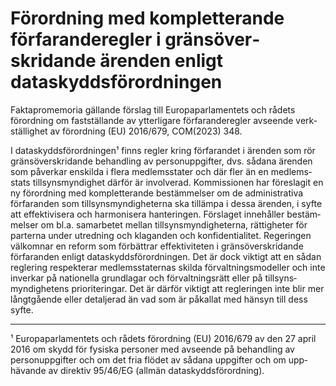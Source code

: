 # Förordning med komplet­terande förfarande­regler i gränsöver­skridande ärenden enligt dataskyddsförordningen

Faktapromemoria gällande förslag till Europa­parla­mentets och rådets förordning om fast­ställande av ytter­ligare förfarande­regler avseende verk­ställig­het av förord­ning (EU) 2016/679, COM(2023\) 348\.

I data­skydds­förord­ningen¹ finns regler kring förfarandet i ärenden som rör gräns­över­skridande behand­ling av person­uppgifter, dvs. sådana ärenden som påverkar enskilda i flera medlems­stater och där fler än en medlems­stats tillsyns­myndig­het därför är involverad. Kom­missionen har före­slagit en ny förord­ning med komplet­terande bestäm­melser om de administ­ra­tiva förfaranden som tillsyns­myndig­heterna ska tillämpa i dessa ärenden, i syfte att effektivi­sera och harmoni­sera hante­ringen. Förslaget inne­håller bestäm­melser om bl.a. sam­arbetet mellan tillsyns­myndig­heterna, rättig­heter för parterna under utred­ning och klaganden och konfi­dentialitet. Regeringen välkomnar en reform som förbättrar effektivit­eten i gräns­överskrid­ande förfaranden enligt data­skydds­förord­ningen. Det är dock viktigt att en sådan reglering respek­terar medlems­staternas skilda förvalt­nings­modeller och inte inverkar på nationella grund­lagar och förvalt­nings­rätt eller på tillsyns­myndig­hetens prioriteringar. Det är därför viktigt att regleringen inte blir mer långt­gående eller detaljerad än vad som är påkallat med hänsyn till dess syfte.

---

¹ Europaparlamentets och rådets förordning (EU) 2016/679 av den 27 april 2016 om skydd för fysiska personer med avseende på behand­ling av person­uppgifter och om det fria flödet av sådana upp­gifter och om upp­hävande av direktiv 95/46/EG (allmän data­skydds­förordning).

